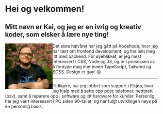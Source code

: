 <h1>Hei og velkommen!</h1>

<h2>Mitt navn er Kai, og jeg er en ivrig og kreativ koder, som elsker å lære nye ting!</h2>
<img align='left' src="profilepic-color-thumb.webp" height="150vh">
 
Det siste halvåret har jeg gått på Kodehode, hvor jeg har lært om frontend development, og har lekt meg litt med backend. For øyeblikket, er jeg mest interessert i CSS, Node og JS, og er i prosessen av å fordype meg mer innen TypeScript, Tailwind og SCSS. Design er gøy! 😄
<hr>
Tidligere, har jeg jobbet som support i Elkjøp, hvor jeg hjalp med å sette opp pcer, telefoner, nettbrett (osv), samt å reparere opp i software og litt hardware for kunder. Personlig, har jeg vært interessert i PC siden 90-tallet, og har fulgt utviklingen nøye på en personlig basis. 

<!--
**KaiM-B04/Kaim-b04** is a ✨ _special_ ✨ repository because its `README.md` (this file) appears on your GitHub profile.

Here are some ideas to get you started:

- 🔭 I’m currently working on ...
- 🌱 I’m currently learning ...
- 👯 I’m looking to collaborate on ...
- 🤔 I’m looking for help with ...
- 💬 Ask me about ...
- 📫 How to reach me: ...
- 😄 Pronouns: ...
- ⚡ Fun fact: ...
-->
